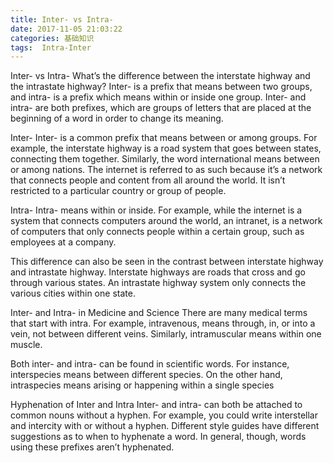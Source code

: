 ```yaml
---
title: Inter- vs Intra-
date: 2017-11-05 21:03:22
categories: 基础知识
tags:  Intra-Inter
---
```

Inter- vs Intra-
What’s the difference between the interstate highway and the intrastate highway? Inter- is a prefix that means between two groups, and intra- is a prefix which means within or inside one group. Inter- and intra- are both prefixes, which are groups of letters that are placed at the beginning of a word in order to change its meaning.

<!--more-->
Inter-
Inter- is a common prefix that means between or among groups. For example, the interstate highway is a road system that goes between states, connecting them together. Similarly, the word international means between or among nations. The internet is referred to as such because it’s a network that connects people and content from all around the world. It isn’t restricted to a particular country or group of people.

Intra-
Intra- means within or inside. For example, while the internet is a system that connects computers around the world, an intranet, is a network of computers that only connects people within a certain group, such as employees at a company.

This difference can also be seen in the contrast between interstate highway and intrastate highway. Interstate highways are roads that cross and go through various states. An intrastate highway system only connects the various cities within one state.

Inter- and Intra- in Medicine and Science
There are many medical terms that start with intra. For example, intravenous, means through, in, or into a vein, not between different veins. Similarly, intramuscular means within one muscle.

Both inter- and intra- can be found in scientific words. For instance, interspecies means between different species. On the other hand, intraspecies means arising or happening within a single species

Hyphenation of Inter and Intra
Inter- and intra- can both be attached to common nouns without a hyphen. For example, you could write interstellar and intercity with or without a hyphen. Different style guides have different suggestions as to when to hyphenate a word. In general, though, words using these prefixes aren’t hyphenated.


